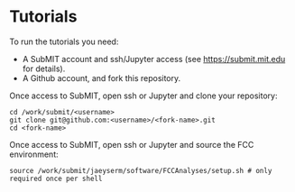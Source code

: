 # Tutorials
To run the tutorials you need:
- A SubMIT account and ssh/Jupyter access (see https://submit.mit.edu for details).
- A Github account, and fork this repository.

Once access to SubMIT, open ssh or Jupyter and clone your repository:
```shell
cd /work/submit/<username>
git clone git@github.com:<username>/<fork-name>.git
cd <fork-name>
```

Once access to SubMIT, open ssh or Jupyter and source the FCC environment:
```shell
source /work/submit/jaeyserm/software/FCCAnalyses/setup.sh # only required once per shell
```
